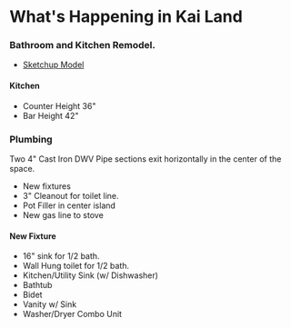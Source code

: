 What's Happening in Kai Land
================

### Bathroom and Kitchen Remodel.

* [Sketchup Model](https://www.dropbox.com/sh/byuk5uxs4hlee1f/QIp6-jFPHR/2753Hennepin.skp)

#### Kitchen

* Counter Height 36"
* Bar Height 42"

### Plumbing

Two 4" Cast Iron DWV Pipe sections exit horizontally in the center of the space.

* New fixtures
* 3" Cleanout for toilet line.
* Pot Filler in center island
* New gas line to stove

#### New Fixture

* 16" sink for 1/2 bath.
* Wall Hung toilet for 1/2 bath.
* Kitchen/Utility Sink (w/ Dishwasher)
* Bathtub
* Bidet
* Vanity w/ Sink
* Washer/Dryer Combo Unit
